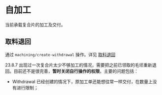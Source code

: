 # 自加工
当前承载复合片的加工及交付。

取料退回
---------------------------------------------------------------------------
通过 `machining/create-withdrawal` 操作。详见 [取料退回][generic-withdrawal]

23.8.7 出现过一次复合片太少不够加工的情况，需要把之前已领取的毛坯重新退回。目前还不是很完善，**暂时关闭自行操作的权限**，主要的问题包括：

- Withdrawal 已经创建的情况下，原加工单还能想往常一样交付，在数量上没有进行限制；

[generic-withdrawal]: /models/withdrawal.md
